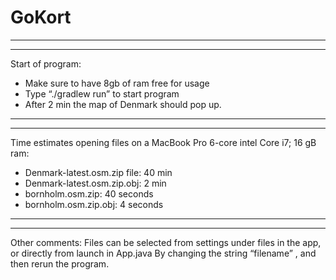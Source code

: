 # GoKort
___________________________________________________________________
__________________
Start of program:
- Make sure to have 8gb of ram free for usage
- Type “./gradlew run” to start program
- After 2 min the map of Denmark should pop up.
___________________________________________________________________
__________________
Time estimates opening files on a MacBook Pro 6-core intel Core i7; 16 gB ram:
- Denmark-latest.osm.zip file: 40 min
- Denmark-latest.osm.zip.obj: 2 min
- bornholm.osm.zip: 40 seconds
- bornholm.osm.zip.obj: 4 seconds
___________________________________________________________________
__________________
Other comments:
Files can be selected from settings under files in the app, or directly from launch in
App.java
By changing the string “filename” , and then rerun the program. 
